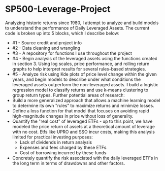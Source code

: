# SP500-Leverage-Project
Analyzing historic returns since 1980, I attempt to analyze and build models to understand the performance of Daily Leveraged Assets. 
The current code is broken up into 5 blocks, which I describe below:
- #1 - Source credit and project info
- #2 - Data cleaning and wrangling
- #3 - A repository for functions I use throughout the project
- #4 - Begin analysis of the leveraged assets using the functions created in section 3. Using log scales, price performance, and rolling return graphs to help interpret results for several rules-based strategies. 
- #5 - Analyze risk using Kde plots of price level change within the given years, and begin models to describe under what conditions the leveraged assets outperform the non-leveraged assets. I build a logistic regression model to classify returns and use k-means clustering to group return types. 
Further potential areas of research:
- Build a more generalized approach that allows a machine learning model to determine its own "rules" to maximize returns and minimize losses.
- Define a loss function for that model that focuses on avoiding rapid high-magnitude changes in price without loss of generality. 
- Quantify the "real cost" of leveraged ETFs - up to this point, we have modeled the price return of assets at a theoretical amount of leverage with no cost. Etfs like UPRO and SSO incur costs, making this analysis limited for practical investing purposes:
  - Lack of dividends in return analysis
  - Expenses and fees charged by these ETFs
  - Cost of borrowing incurred by these funds
- Concretely quantify the risk associated with the daily leveraged ETFs in the long term in terms of drawdowns and other factors. 

